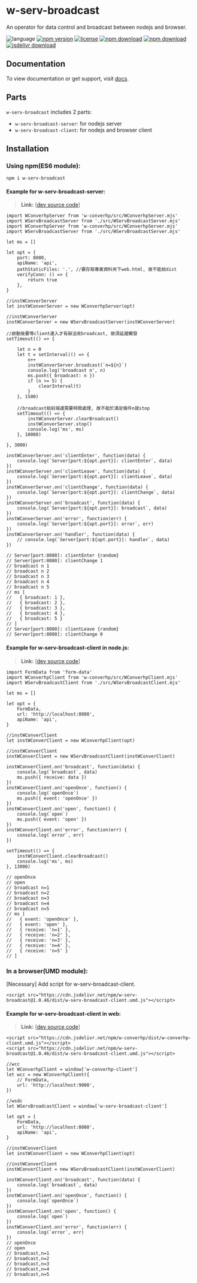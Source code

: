 # w-serv-broadcast
An operator for data control and broadcast between nodejs and browser.

![language](https://img.shields.io/badge/language-JavaScript-orange.svg) 
[![npm version](http://img.shields.io/npm/v/w-serv-broadcast.svg?style=flat)](https://npmjs.org/package/w-serv-broadcast) 
[![license](https://img.shields.io/npm/l/w-serv-broadcast.svg?style=flat)](https://npmjs.org/package/w-serv-broadcast) 
[![npm download](https://img.shields.io/npm/dt/w-serv-broadcast.svg)](https://npmjs.org/package/w-serv-broadcast) 
[![npm download](https://img.shields.io/npm/dm/w-serv-broadcast.svg)](https://npmjs.org/package/w-serv-broadcast)
[![jsdelivr download](https://img.shields.io/jsdelivr/npm/hm/w-serv-broadcast.svg)](https://www.jsdelivr.com/package/npm/w-serv-broadcast)

## Documentation
To view documentation or get support, visit [docs](https://yuda-lyu.github.io/w-serv-broadcast/WServBroadcastServer.html).

## Parts
`w-serv-broadcast` includes 2 parts: 
* `w-serv-broadcast-server`: for nodejs server
* `w-serv-broadcast-client`: for nodejs and browser client

## Installation
### Using npm(ES6 module):
```alias
npm i w-serv-broadcast
```

#### Example for w-serv-broadcast-server:
> **Link:** [[dev source code](https://github.com/yuda-lyu/w-serv-broadcast/blob/master/srv.mjs)]
```alias
import WConverhpServer from 'w-converhp/src/WConverhpServer.mjs'
import WServBroadcastServer from './src/WServBroadcastServer.mjs'
import WConverhpServer from 'w-converhp/src/WConverhpServer.mjs'
import WServBroadcastServer from './src/WServBroadcastServer.mjs'

let ms = []

let opt = {
    port: 8080,
    apiName: 'api',
    pathStaticFiles: '.', //要存取專案資料夾下web.html, 故不能給dist
    verifyConn: () => {
        return true
    },
}

//instWConverServer
let instWConverServer = new WConverhpServer(opt)

//instWConverServer
instWConverServer = new WServBroadcastServer(instWConverServer)

//啟動後要等client連入才有辦法收broadcast, 故須延遲觸發
setTimeout(() => {

    let n = 0
    let t = setInterval(() => {
        n++
        instWConverServer.broadcast(`n=${n}`)
        console.log('broadcast n', n)
        ms.push({ broadcast: n })
        if (n >= 5) {
            clearInterval(t)
        }
    }, 1500)

    //broadcast給前端還需要時間處理, 故不能於滿足條件n就stop
    setTimeout(() => {
        instWConverServer.clearBroadcast()
        instWConverServer.stop()
        console.log('ms', ms)
    }, 10000)

}, 3000)

instWConverServer.on('clientEnter', function(data) {
    console.log(`Server[port:${opt.port}]: clientEnter`, data)
})
instWConverServer.on('clientLeave', function(data) {
    console.log(`Server[port:${opt.port}]: clientLeave`, data)
})
instWConverServer.on('clientChange', function(data) {
    console.log(`Server[port:${opt.port}]: clientChange`, data)
})
instWConverServer.on('broadcast', function(data) {
    console.log(`Server[port:${opt.port}]: broadcast`, data)
})
instWConverServer.on('error', function(err) {
    console.log(`Server[port:${opt.port}]: error`, err)
})
instWConverServer.on('handler', function(data) {
    // console.log(`Server[port:${opt.port}]: handler`, data)
})

// Server[port:8080]: clientEnter {random}
// Server[port:8080]: clientChange 1
// broadcast n 1
// broadcast n 2
// broadcast n 3
// broadcast n 4
// broadcast n 5
// ms [
//   { broadcast: 1 },
//   { broadcast: 2 },
//   { broadcast: 3 },
//   { broadcast: 4 },
//   { broadcast: 5 }
// ]
// Server[port:8080]: clientLeave {random}
// Server[port:8080]: clientChange 0
```

#### Example for w-serv-broadcast-client in node.js:
> **Link:** [[dev source code](https://github.com/yuda-lyu/w-serv-broadcast/blob/master/scl.mjs)]
```alias
import FormData from 'form-data'
import WConverhpClient from 'w-converhp/src/WConverhpClient.mjs'
import WServBroadcastClient from './src/WServBroadcastClient.mjs'

let ms = []

let opt = {
    FormData,
    url: 'http://localhost:8080',
    apiName: 'api',
}

//instWConverClient
let instWConverClient = new WConverhpClient(opt)

//instWConverClient
instWConverClient = new WServBroadcastClient(instWConverClient)

instWConverClient.on('broadcast', function(data) {
    console.log(`broadcast`, data)
    ms.push({ receive: data })
})
instWConverClient.on('openOnce', function() {
    console.log(`openOnce`)
    ms.push({ event: 'openOnce' })
})
instWConverClient.on('open', function() {
    console.log(`open`)
    ms.push({ event: 'open' })
})
instWConverClient.on('error', function(err) {
    console.log(`error`, err)
})

setTimeout(() => {
    instWConverClient.clearBroadcast()
    console.log('ms', ms)
}, 13000)

// openOnce
// open
// broadcast n=1
// broadcast n=2
// broadcast n=3
// broadcast n=4
// broadcast n=5
// ms [
//   { event: 'openOnce' },
//   { event: 'open' },
//   { receive: 'n=1' },
//   { receive: 'n=2' },
//   { receive: 'n=3' },
//   { receive: 'n=4' },
//   { receive: 'n=5' }
// ]
```

### In a browser(UMD module):
[Necessary] Add script for w-serv-broadcast-client.
```alias
<script src="https://cdn.jsdelivr.net/npm/w-serv-broadcast@1.0.46/dist/w-serv-broadcast-client.umd.js"></script>
```

#### Example for w-serv-broadcast-client in web:
> **Link:** [[dev source code](https://github.com/yuda-lyu/w-serv-broadcast/blob/master/web.html)]
```alias
<script src="https://cdn.jsdelivr.net/npm/w-converhp/dist/w-converhp-client.umd.js"></script>
<script src="https://cdn.jsdelivr.net/npm/w-serv-broadcast@1.0.46/dist/w-serv-broadcast-client.umd.js"></script>

//wcc
let WConverhpClient = window['w-converhp-client']
let wcc = new WConverhpClient({
    // FormData,
    url: 'http://localhost:9000',
})

//wsdc
let WServBroadcastClient = window['w-serv-broadcast-client']
    
let opt = {
    FormData,
    url: 'http://localhost:8080',
    apiName: 'api',
}

//instWConverClient
let instWConverClient = new WConverhpClient(opt)

//instWConverClient
instWConverClient = new WServBroadcastClient(instWConverClient)

instWConverClient.on('broadcast', function(data) {
    console.log(`broadcast`, data)
})
instWConverClient.on('openOnce', function() {
    console.log(`openOnce`)
})
instWConverClient.on('open', function() {
    console.log(`open`)
})
instWConverClient.on('error', function(err) {
    console.log(`error`, err)
})
// openOnce
// open
// broadcast,n=1
// broadcast,n=2
// broadcast,n=3
// broadcast,n=4
// broadcast,n=5
```